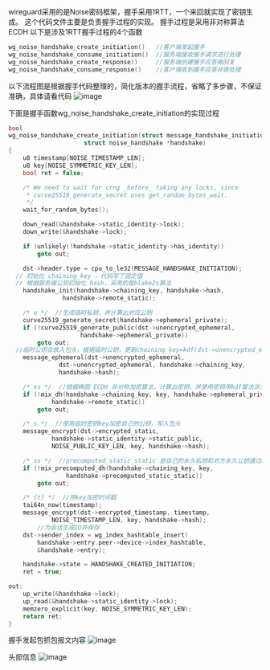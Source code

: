 
wireguard采用的是Noise密码框架，握手采用1RTT，一个来回就实现了密钥生成。
这个代码文件主要是负责握手过程的实现。
握手过程是采用非对称算法ECDH
以下是涉及1RTT握手过程的4个函数
```c
wg_noise_handshake_create_initiation()   //客户端发起握手
wg_noise_handshake_consume_initiation()  //服务端接收握手请求进行处理
wg_noise_handshake_create_response()     //服务端创建握手应答做回复
wg_noise_handshake_consume_response()    //客户端收到握手应答并做处理
```

以下流程图是根据握手代码整理的，简化版本的握手流程，省略了多步骤，不保证准确，具体请看代码
![image](https://github.com/mxmkeep/wireguard_code_reading_cn/assets/20048552/4e6fa18c-5d2e-4b00-a835-3b5cf80bee8b)


下面是握手函数wg_noise_handshake_create_initiation的实现过程
```c
bool
wg_noise_handshake_create_initiation(struct message_handshake_initiation *dst,
				     struct noise_handshake *handshake)
{
	u8 timestamp[NOISE_TIMESTAMP_LEN];
	u8 key[NOISE_SYMMETRIC_KEY_LEN];
	bool ret = false;

	/* We need to wait for crng _before_ taking any locks, since
	 * curve25519_generate_secret uses get_random_bytes_wait.
	 */
	wait_for_random_bytes();

	down_read(&handshake->static_identity->lock);
	down_write(&handshake->lock);

	if (unlikely(!handshake->static_identity->has_identity))
		goto out;

	dst->header.type = cpu_to_le32(MESSAGE_HANDSHAKE_INITIATION);
  // 初始化 chaining_key ，代码写了固定值
  // 根据服务端公钥初始化 hash，采用的是blake2s算法
	handshake_init(handshake->chaining_key, handshake->hash,
		       handshake->remote_static);

	/* e */  //生成临时私钥，并计算出对应公钥
	curve25519_generate_secret(handshake->ephemeral_private);
	if (!curve25519_generate_public(dst->unencrypted_ephemeral,
					handshake->ephemeral_private))
		goto out;
  //临时公钥会放入包头，根据临时公钥，更新chaining_key=kdf(dst->unencrypted_ephemeral) 和 hash
	message_ephemeral(dst->unencrypted_ephemeral,
			  dst->unencrypted_ephemeral, handshake->chaining_key,
			  handshake->hash);

	/* es */  //根据椭圆 ECDH 非对称加密算法，计算出密钥，并使用密钥用kdf算法派生出chaining_key 和 临时加密用的密钥key
	if (!mix_dh(handshake->chaining_key, key, handshake->ephemeral_private,
		    handshake->remote_static))
		goto out;

	/* s */  //使用临时密钥key加密自己的公钥，写入包头
	message_encrypt(dst->encrypted_static,
			handshake->static_identity->static_public,
			NOISE_PUBLIC_KEY_LEN, key, handshake->hash);

	/* ss */  //precomputed_static_static 是自己的永久私钥和对方永久公钥通过DH算法计算出来的，双方一致，用这个继续更新chaining_key和key
	if (!mix_precomputed_dh(handshake->chaining_key, key,
				handshake->precomputed_static_static))
		goto out;

	/* {t} */  //用key加密时间戳
	tai64n_now(timestamp);
	message_encrypt(dst->encrypted_timestamp, timestamp,
			NOISE_TIMESTAMP_LEN, key, handshake->hash);
        //为会话生成ID并保存
	dst->sender_index = wg_index_hashtable_insert(
		handshake->entry.peer->device->index_hashtable,
		&handshake->entry);

	handshake->state = HANDSHAKE_CREATED_INITIATION;
	ret = true;

out:
	up_write(&handshake->lock);
	up_read(&handshake->static_identity->lock);
	memzero_explicit(key, NOISE_SYMMETRIC_KEY_LEN);
	return ret;
}
```
握手发起包抓包报文内容
![image](https://github.com/mxmkeep/wireguard_code_reading_cn/assets/20048552/3e46aa10-6dee-473f-8bc3-f1b5eaf444f1)

头部信息
![image](https://github.com/mxmkeep/wireguard_code_reading_cn/assets/20048552/c80b9fa2-1bda-4465-b40a-a92bb55b87c6)



